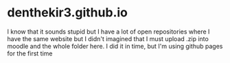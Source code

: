 # denthekir3.github.io
I know that it sounds stupid but I have a lot of open repositories where I have the same website but I didn't imagined that I must upload .zip into moodle and the whole folder here. I did it in time, but I'm using github pages for the first time
